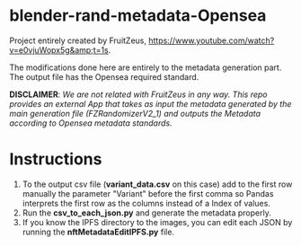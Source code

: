 # blender-rand-metadata-Opensea
Project entirely created by FruitZeus, https://www.youtube.com/watch?v=e0vjuWopx5g&amp;t=1s.

The modifications done here are entirely to the metadata generation part. The output file has the Opensea required standard.

**DISCLAIMER**: *We are not related with FruitZeus in any way. This repo provides an external App that takes as input the metadata generated by the main generation file (FZRandomizerV2_1) and outputs the Metadata according to Opensea metadata standards.*

# Instructions
1) To the output csv file (**variant_data.csv** on this case) add to the first row manually the parameter "Variant" before the first comma so Pandas
interprets the first row as the columns instead of a Index of values.
2) Run the **csv_to_each_json.py** and generate the metadata properly.
3) If you know the IPFS directory to the images, you can edit each JSON by running the **nftMetadataEditIPFS.py** file.
